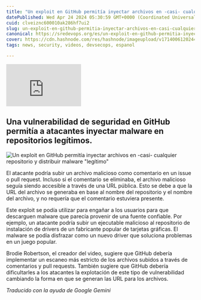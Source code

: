 ```yaml
---
title: "Un exploit en GitHub permitía inyectar archivos en -casi- cualquier repositorio y distribuir malware "legítimo""
datePublished: Wed Apr 24 2024 05:30:59 GMT+0000 (Coordinated Universal Time)
cuid: clveiznc600010ak286hf7ui2
slug: un-exploit-en-github-permitia-inyectar-archivos-en-casi-cualquier-repositorio-y-distribuir-malware-legitimo-1-1-1-1-1-1
canonical: https://sredevops.org/es/un-exploit-en-github-permitia-inyectar-archivos-en-casi-cualquier-repositorio-y-distribuir-malware-legitimo/
cover: https://cdn.hashnode.com/res/hashnode/imageupload/v1714006120244/d49eca93-da18-49b8-aeff-674724040a4e.jpeg
tags: news, security, videos, devsecops, espanol

---
```


<iframe width="200" height="113" src="https://www.youtube.com/embed/nsm7tiyA3TA?feature=oembed" frameborder="0" allow="accelerometer; autoplay; clipboard-write; encrypted-media; gyroscope; picture-in-picture; web-share" referrerpolicy="strict-origin-when-cross-origin" allowfullscreen="" title="Github's Hilariously Simple Malware Exploit"></iframe>

Una vulnerabilidad de seguridad en GitHub permitía a atacantes inyectar malware en repositorios legítimos.
----------------------------------------------------------------------------------------------------------

![Un exploit en GitHub permitía inyectar archivos en -casi- cualquier repositorio y distribuir malware "legítimo"](https://cdn.hashnode.com/res/hashnode/imageupload/v1714006119984/d071aa32-26bc-45ea-90b7-bff5ad8483bd.jpeg)

El atacante podría subir un archivo malicioso como comentario en un issue o pull request. Incluso si el comentario se eliminaba, el archivo malicioso seguía siendo accesible a través de una URL pública. Esto se debe a que la URL del archivo se generaba en base al nombre del repositorio y el nombre del archivo, y no requería que el comentario estuviera presente.

Este exploit se podía utilizar para engañar a los usuarios para que descarguen malware que parecía provenir de una fuente confiable. Por ejemplo, un atacante podría subir un ejecutable malicioso al repositorio de instalación de drivers de un fabricante popular de tarjetas gráficas. El malware se podía disfrazar como un nuevo driver que soluciona problemas en un juego popular.

Brodie Robertson, el creador del video, sugiere que GitHub debería implementar un escaneo más estricto de los archivos subidos a través de comentarios y pull requests. También sugiere que GitHub debería dificultarles a los atacantes la explotación de este tipo de vulnerabilidad cambiando la forma en que se generan las URL para los archivos.

_Traducido con la ayuda de Google Gemini_